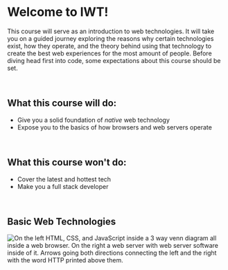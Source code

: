 # Welcome to IWT!

This course will serve as an introduction to web technologies. It will take you on a guided journey exploring the reasons why certain technologies exist, how they operate, and the theory behind using that technology to create the best web experiences for the most amount of people. Before diving head first into code, some expectations about this course should be set.

<br>

## What this course will do:
- Give you a solid foundation of *native* web technology
- Expose you to the basics of how browsers and web servers
  operate

<br>

## What this course won't do:
- Cover the latest and hottest tech
- Make you a full stack developer

<br>

## Basic Web Technologies

![On the left HTML, CSS, and JavaScript inside a 3 way venn diagram all inside a web browser. On the right a web server with web server software inside of it. Arrows going both directions connecting the left and the right with the word HTTP printed above them.](/repos/examples/contents-mime/introduction/welcome/iwt-diagram.webp)
